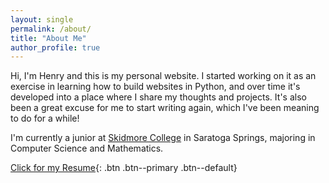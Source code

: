 ```yaml
---
layout: single
permalink: /about/
title: "About Me"
author_profile: true
---
```

Hi, I'm Henry and this is my personal website. I started working on it as an
exercise in learning how to build websites in Python, and over time it's
developed into a place where I share my thoughts and projects. It's also been
a great excuse for me to start writing again, which I've been meaning to do for
a while!

I'm currently a junior at [Skidmore College](https://www.skidmore.edu/) in
Saratoga Springs, majoring in Computer Science and Mathematics.

[Click for my Resume](https://github.com/hank-huang/hank-huang.github.io/raw/master/assets/documents/Henry_Resume.pdf){: .btn .btn--primary .btn--default}

